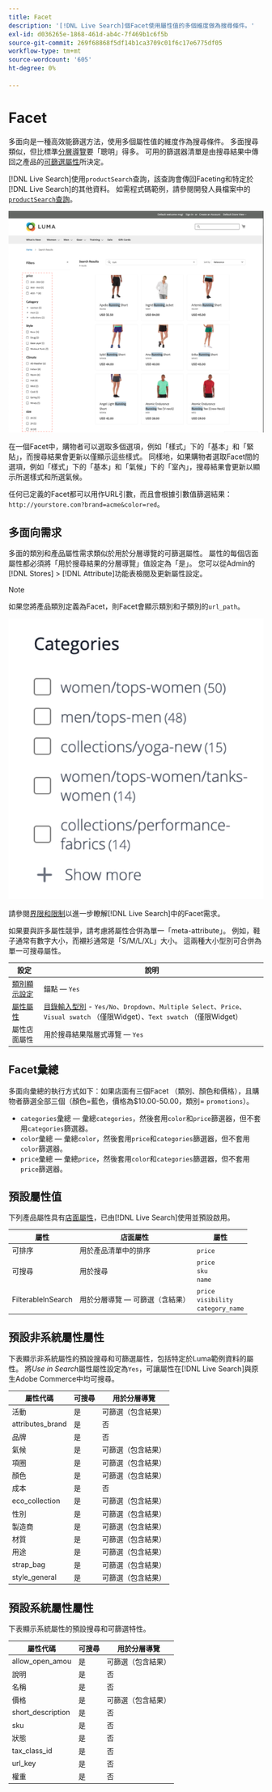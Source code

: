 ```yaml
---
title: Facet
description: '[!DNL Live Search]個Facet使用屬性值的多個維度做為搜尋條件。'
exl-id: d036265e-1868-461d-ab4c-7f469b1c6f5b
source-git-commit: 269f68868f5df14b1ca3709c01f6c17e6775df05
workflow-type: tm+mt
source-wordcount: '605'
ht-degree: 0%

---
```


# Facet

多面向是一種高效能篩選方法，使用多個屬性值的維度作為搜尋條件。 多面搜尋類似，但比標準[分層導覽](https://experienceleague.adobe.com/docs/commerce-admin/catalog/catalog/navigation/navigation-layered.html?lang=zh-Hant)要「聰明」得多。 可用的篩選器清單是由搜尋結果中傳回之產品的[可篩選屬性](https://experienceleague.adobe.com/docs/commerce-admin/catalog/catalog/navigation/navigation-layered.html?lang=zh-Hant#filterable-attributes)所決定。

[!DNL Live Search]使用`productSearch`查詢，該查詢會傳回Faceting和特定於[!DNL Live Search]的其他資料。 如需程式碼範例，請參閱開發人員檔案中的[`productSearch`查詢](https://developer.adobe.com/commerce/webapi/graphql/schema/live-search/queries/product-search/)。

![篩選的搜尋結果](assets/storefront-search-results-run.png)

在一個Facet中，購物者可以選取多個選項，例如「樣式」下的「基本」和「緊貼」，而搜尋結果會更新以僅顯示這些樣式。 同樣地，如果購物者選取Facet間的選項，例如「樣式」下的「基本」和「氣候」下的「室內」，搜尋結果會更新以顯示所選樣式和所選氣候。

任何已定義的Facet都可以用作URL引數，而且會根據引數值篩選結果： `http://yourstore.com?brand=acme&color=red`。

## 多面向需求

多面的類別和產品屬性需求類似於用於分層導覽的可篩選屬性。 屬性的每個店面屬性都必須將「用於搜尋結果的分層導覽」值設定為「是」。 您可以從Admin的[!DNL Stores] > [!DNL Attribute]功能表檢閱及更新屬性設定。

>[!NOTE]
>
>如果您將產品類別定義為Facet，則Facet會顯示類別和子類別的`url_path`。
>
>![類別Facet](assets/facet-category.png)

請參閱[界限和限制](./boundaries-limits.md#facets)以進一步瞭解[!DNL Live Search]中的Facet需求。

如果要與許多屬性競爭，請考慮將屬性合併為單一「meta-attribute」。 例如，鞋子通常有數字大小，而襯衫通常是「S/M/L/XL」大小。 這兩種大小型別可合併為單一可搜尋屬性。

| 設定 | 說明 |
|--- |--- |
| [類別顯示設定](https://experienceleague.adobe.com/docs/commerce-admin/catalog/categories/create/categories-display-settings.html?lang=zh-Hant) | 錨點 — `Yes` |
| [屬性屬性](https://experienceleague.adobe.com/docs/commerce-admin/catalog/product-attributes/create/attribute-product-create.html?lang=zh-Hant) | [目錄輸入型別](https://experienceleague.adobe.com/docs/commerce-admin/catalog/product-attributes/attributes-input-types.html?lang=zh-Hant) - `Yes/No`、`Dropdown`、`Multiple Select`、`Price`、`Visual swatch` （僅限Widget）、`Text swatch` （僅限Widget） |
| 屬性店面屬性 | 用於搜尋結果階層式導覽 — `Yes` |

## Facet彙總

多面向彙總的執行方式如下：如果店面有三個Facet （類別、顏色和價格），且購物者篩選全部三個（顏色=藍色，價格為$10.00-50.00，類別= `promotions`）。

* `categories`彙總 — 彙總`categories`，然後套用`color`和`price`篩選器，但不套用`categories`篩選器。
* `color`彙總 — 彙總`color`，然後套用`price`和`categories`篩選器，但不套用`color`篩選器。
* `price`彙總 — 彙總`price`，然後套用`color`和`categories`篩選器，但不套用`price`篩選器。

## 預設屬性值

下列產品屬性具有[店面屬性](https://experienceleague.adobe.com/docs/commerce-admin/catalog/product-attributes/product-attributes.html?lang=zh-Hant)，已由[!DNL Live Search]使用並預設啟用。

| 屬性 | 店面屬性 | 屬性 |
|---|---|---|
| 可排序 | 用於產品清單中的排序 | `price` |
| 可搜尋 | 用於搜尋 | `price` <br />`sku`<br />`name` |
| FilterableInSearch | 用於分層導覽 — 可篩選（含結果） | `price`<br />`visibility`<br />`category_name` |

## 預設非系統屬性屬性

下表顯示非系統屬性的預設搜尋和可篩選屬性，包括特定於Luma範例資料的屬性。 將&#x200B;*Use in Search*&#x200B;屬性屬性設定為`Yes`，可讓屬性在[!DNL Live Search]與原生Adobe Commerce中均可搜尋。

| 屬性代碼 | 可搜尋 | 用於分層導覽 |
|--- |--- |--- |
| 活動 | 是 | 可篩選（包含結果） |
| attributes_brand | 是 | 否 |
| 品牌 | 是 | 否 |
| 氣候 | 是 | 可篩選（包含結果） |
| 項圈 | 是 | 可篩選（包含結果） |
| 顏色 | 是 | 可篩選（包含結果） |
| 成本 | 是 | 否 |
| eco_collection | 是 | 可篩選（包含結果） |
| 性別 | 是 | 可篩選（包含結果） |
| 製造商 | 是 | 可篩選（包含結果） |
| 材質 | 是 | 可篩選（包含結果） |
| 用途 | 是 | 可篩選（包含結果） |
| strap_bag | 是 | 可篩選（包含結果） |
| style_general | 是 | 可篩選（包含結果） |

## 預設系統屬性屬性

下表顯示系統屬性的預設搜尋和可篩選特性。

| 屬性代碼 | 可搜尋 | 用於分層導覽 |
|--- |--- |--- |
| allow_open_amou | 是 | 可篩選（包含結果） |
| 說明 | 是 | 否 |
| 名稱 | 是 | 否 |
| 價格 | 是 | 可篩選（包含結果） |
| short_description | 是 | 否 |
| sku | 是 | 否 |
| 狀態 | 是 | 否 |
| tax_class_id | 是 | 否 |
| url_key | 是 | 否 |
| 權重 | 是 | 否 |
